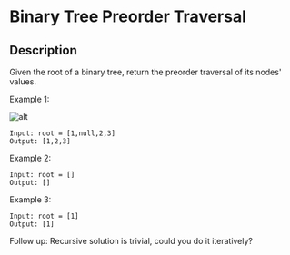 # Binary Tree Preorder Traversal
## Description

Given the root of a binary tree, return the preorder traversal of its nodes' values.
 
Example 1:

![alt](https://assets.leetcode.com/uploads/2020/09/15/inorder_1.jpg)
```
Input: root = [1,null,2,3]
Output: [1,2,3]
```

Example 2:

```
Input: root = []
Output: []
```
Example 3:

```
Input: root = [1]
Output: [1]
```

Follow up: Recursive solution is trivial, could you do it iteratively?
